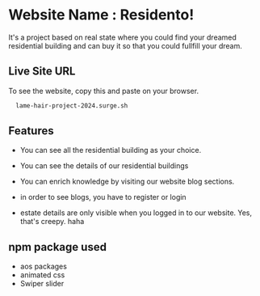 
#  Website Name : Residento!

It's a project based on real state where you could find your dreamed residential building and can buy it so that you could fullfill your dream.  



## Live Site URL

To see the website, copy this and paste on your browser. 

```bash
  lame-hair-project-2024.surge.sh
```


## Features

- You can see all the residential building as your choice.

- You can see the details of our residential buildings

- You can enrich knowledge by visiting our website blog sections.

- in order to see blogs, you have to register or login

- estate details are only visible when you logged in to our website. Yes, that's creepy. haha


## npm package used

- aos packages
- animated css
- Swiper slider

